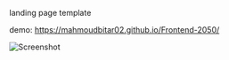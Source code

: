 landing page template

demo: https://mahmoudbitar02.github.io/Frontend-2050/

![Screenshot](https://github.com/mahmoudbitar02/Frontend-2050/blob/main/Screenshot.png)
